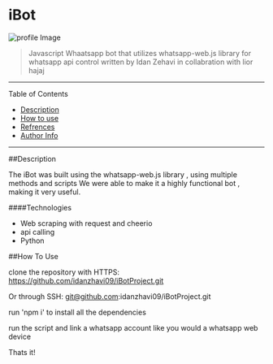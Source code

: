 # iBot

![profile Image]()

>Javascript Whaatsapp bot that utilizes whatsapp-web.js library for whatsapp api control 
>written by Idan Zehavi in collabration with lior hajaj

---

Table of Contents
- [Description](#description)
- [How to use](#how-to-use)
- [Refrences](#refrences)
- [Author Info](#author-Info)

---

##Description

The iBot was built using the whatsapp-web.js library , using multiple methods and scripts
We were able to make it a highly functional bot , making it very useful.

####Technologies
- Web scraping with request and cheerio
- api calling
- Python

##How To Use

clone the repository with HTTPS:
https://github.com/idanzhavi09/iBotProject.git

Or through SSH:
git@github.com:idanzhavi09/iBotProject.git

run 'npm i' to install all the dependencies

run the script and link a whatsapp account like you would a whatsapp web device

Thats it!
